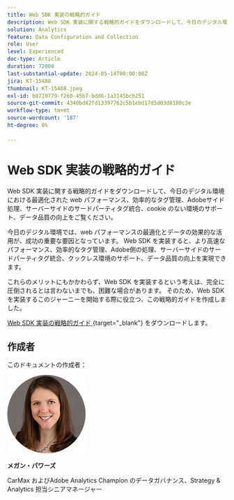 ```yaml
---
title: Web SDK 実装の戦略的ガイド
description: Web SDK 実装に関する戦略的ガイドをダウンロードして、今日のデジタル環境における最適化された web パフォーマンス、効率的なタグ管理、Adobeサイド処理、サーバーサイドのサードパーティタグ統合、cookie のない環境のサポート、データ品質の向上をご覧ください。
solution: Analytics
feature: Data Configuration and Collection
role: User
level: Experienced
doc-type: Article
duration: 72000
last-substantial-update: 2024-05-14T00:00:00Z
jira: KT-15488
thumbnail: KT-15488.jpeg
exl-id: b0719779-f260-45b7-bdd6-1a3145bcb251
source-git-commit: 4340bd82fd13397762c5b1ebd17d5d03d8180c3e
workflow-type: tm+mt
source-wordcount: '187'
ht-degree: 0%

---
```


# Web SDK 実装の戦略的ガイド

Web SDK 実装に関する戦略的ガイドをダウンロードして、今日のデジタル環境における最適化された web パフォーマンス、効率的なタグ管理、Adobeサイド処理、サーバーサイドのサードパーティタグ統合、cookie のない環境のサポート、データ品質の向上をご覧ください。

今日のデジタル環境では、web パフォーマンスの最適化とデータの効果的な活用が、成功の重要な要因となっています。 Web SDK を実装すると、より高速なパフォーマンス、効率的なタグ管理、Adobe側の処理、サーバーサイドのサードパーティタグ統合、クックレス環境のサポート、データ品質の向上を実現できます。

これらのメリットにもかかわらず、Web SDK を実装するという考えは、完全に圧倒されるとは言わないまでも、困難な場合があります。 そのため、Web SDK を実装するこのジャーニーを開始する際に役立つ、この戦略的ガイドを作成しました。

[Web SDK 実装の戦略的ガイド ](https://www.adobe.com/content/dam/www/us/en/digital-experience/in-product/images/Final%20WebSDK%20Playbook.pdf){target="_blank"} をダウンロードします。


## 作成者

このドキュメントの作成者：

![ メガン・ヘッド・ショット ](assets/meghan-head-shot.png)

**メガン・パワーズ**

CarMax およびAdobe Analytics Champion のデータガバナンス、Strategy &amp; Analytics 担当シニアマネージャー
